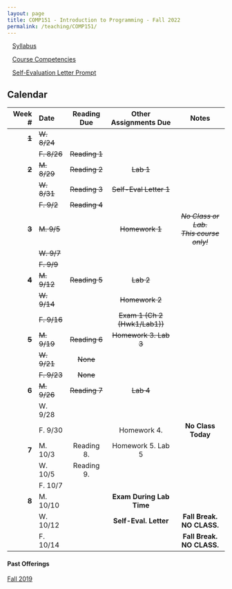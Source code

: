 ```yaml
---
layout: page
title: COMP151 - Introduction to Programming - Fall 2022
permalink: /teaching/COMP151/
---
```


&nbsp;&nbsp;&nbsp;[Syllabus](/teaching/COMP151/comp151-syllabus.pdf)

&nbsp;&nbsp;&nbsp;[Course Competencies](/teaching/COMP151/COMP151-Competencies.pdf)

&nbsp;&nbsp;&nbsp;[Self-Evaluation Letter Prompt](/teaching/COMP151/evalletter.pdf)


## Calendar

|Week \# | Date | Reading Due | Other Assignments Due | Notes |
| --: | :-- | :---: | :---: | :--: |
| ~~**1**~~ | ~~W. 8/24~~ | | |
| | ~~F. 8/26~~ | ~~Reading 1~~ | | |
| ~~**2**~~ | ~~M. 8/29~~ | ~~Reading 2~~ | ~~Lab 1~~ | |
| | ~~W. 8/31~~ | ~~Reading 3~~ | ~~Self-Eval Letter 1~~ | |
| | ~~F. 9/2~~  | ~~Reading 4~~ | | |
| ~~**3**~~ | ~~M. 9/5~~  | |  ~~Homework 1~~ | ~~*No Class or Lab. <br>This course only!*~~ |
| | ~~W. 9/7~~  |  | | |
| | ~~F. 9/9~~  |  | | |
| ~~**4**~~ | ~~M. 9/12~~  | ~~Reading 5~~ | ~~Lab 2~~ | |
| | ~~W. 9/14~~  |  | ~~Homework 2~~ | |
| | ~~F. 9/16~~  | | ~~Exam 1 (Ch 2 (Hwk1/Lab1))~~ | |
| ~~**5**~~ | ~~M. 9/19~~  | ~~Reading 6~~ | ~~Homework 3. Lab 3~~ |  |
| | ~~W. 9/21~~  | ~~None~~ | | |
| | ~~F. 9/23~~  | ~~None~~ | | |
| **6** | ~~M. 9/26~~  | ~~Reading 7~~ | ~~Lab 4~~ |  |
| | W. 9/28  | | | |
| | F. 9/30  | | Homework 4. | **No Class Today**|
| **7** | M. 10/3 | Reading 8.  | Homework 5. Lab 5 | |
| | W. 10/5 | Reading 9. | | |
| | F. 10/7  |  |   |  |
| **8** | M. 10/10  |  | **Exam During Lab Time**  | |
| | W. 10/12  | | **Self-Eval. Letter** | **Fall Break. NO CLASS.** |
| | F. 10/14  |  |  | **Fall Break. NO CLASS.**|



#### Past Offerings

[Fall 2019](/teaching/COMP151/fa19/)
